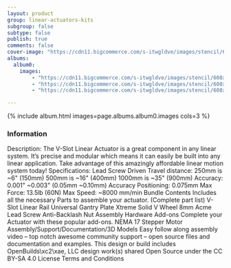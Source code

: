 ```yaml
---
layout: product
group: linear-actuators-kits
subgroup: false
subtype: false
publish: true
comments: false
cover-image: "https://cdn11.bigcommerce.com/s-itwgldve/images/stencil/608x608/products/255/2482/vslot_nema17_actuator_bundle_s_w_1__29975.1675310602.jpg?c=2"
albums:
  album0:
    images:
        - "https://cdn11.bigcommerce.com/s-itwgldve/images/stencil/608x608/products/255/2482/vslot_nema17_actuator_bundle_s_w_1__29975.1675310602.jpg?c=2"
        - "https://cdn11.bigcommerce.com/s-itwgldve/images/stencil/608x608/products/255/2483/vslot_nema17_actuator_bundle_i_w_1__11273.1675310602.jpg?c=2"
        - "https://cdn11.bigcommerce.com/s-itwgldve/images/stencil/608x608/products/255/2481/vslot_nema17_actuator_bundle_g_w_1__04880.1675310601.jpg?c=2"

---
```


{% include album.html images=page.albums.album0.images cols=3 %}

### Information

Description:
 The V-Slot Linear Actuator is a great component in any linear system. It’s precise and modular which means it can easily be built into any linear application. Take advantage of this amazingly affordable linear motion system today!   Specifications: Lead Screw Driven Travel distance: 250mm is ~6" (150mm) 500mm is ~16" (400mm) 1000mm is ~35" (900mm) Accuracy: 0.001" ~0.003" (0.05mm ~0.10mm) Accuracy Positioning: 0.075mm Max Force: 13.5lb (60N) Max Speed: ~8000 mm/min Bundle Contents Includes all the necessary Parts to assemble your actuator. (Complete part list) V-Slot Linear Rail Universal Gantry Plate Xtreme Solid V Wheel 8mm Acme Lead Screw Anti-Backlash Nut Assembly Hardware Add-ons Complete your Actuator with these popular add-ons. NEMA 17 Stepper Motor Assembly/Support/Documentation/3D Models Easy follow along assembly video – top notch awesome community support – open source files and documentation and examples. This design or build includes OpenBuilds\xc2\xae, LLC design work(s) shared Open Source under the CC BY-SA 4.0 License Terms and Conditions   

